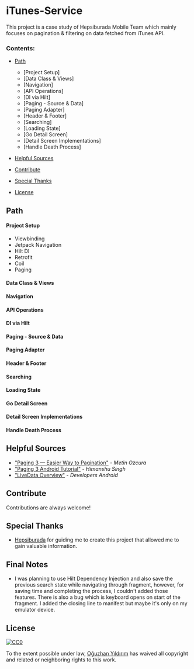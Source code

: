 # iTunes-Service
This project is a case study of Hepsiburada Mobile Team which mainly focuses on pagination &amp; filtering on data fetched from iTunes API. 

### Contents:
  - [Path](#path)
      - [Project Setup]
      - [Data Class & Views] 
      - [Navigation]
      - [API Operations]
      - [DI via Hilt]
      - [Paging - Source & Data]
      - [Paging Adapter]
      - [Header & Footer]
      - [Searching]
      - [Loading State]
      - [Go Detail Screen]
      - [Detail Screen Implementations]
      - [Handle Death Process]
      
  - [Helpful Sources](#helpful-sources)
  - [Contribute](#contribute)
  - [Special Thanks](#special-thanks)
  - [License](#license)

## Path

#### Project Setup
  - Viewbinding
  - Jetpack Navigation
  - Hilt DI
  - Retrofit
  - Coil
  - Paging

#### Data Class & Views
#### Navigation
#### API Operations
#### DI via Hilt
#### Paging - Source & Data
#### Paging Adapter
#### Header & Footer
#### Searching
#### Loading State
#### Go Detail Screen
#### Detail Screen Implementations
#### Handle Death Process
 




## Helpful Sources
- ["Paging 3 — Easier Way to Pagination"](https://proandroiddev.com/paging-3-easier-way-to-pagination-part-1-584cad1f4f61) - *Metin Ozcura*
- ["Paging 3 Android Tutorial"](https://blog.mindorks.com/paging-3-tutorial) - *Himanshu Singh*
- ["LiveData Overview"](https://developer.android.com/topic/libraries/architecture/livedata) - *Developers Android*

## Contribute

Contributions are always welcome!

## Special Thanks
- [Hepsiburada](https://www.hepsiburada.com/) for guiding me to create this project that allowed me to gain valuable information.

## Final Notes
- I was planning to use Hilt Dependency Injection and also save the previous search state while navigating through fragment, however, for saving time and completing the process, I couldn't added those features. There is also a bug which is keyboard opens on start of the fragment. I added the closing line to manifest but maybe it's only on my emulator device. 

## License 

[![CC0](https://licensebuttons.net/p/zero/1.0/88x31.png)](https://creativecommons.org/publicdomain/zero/1.0/)

To the extent possible under law, [Oğuzhan Yıldırım](https://yildirimoguzhan.com/) has waived all copyright and related or neighboring rights to this work.

